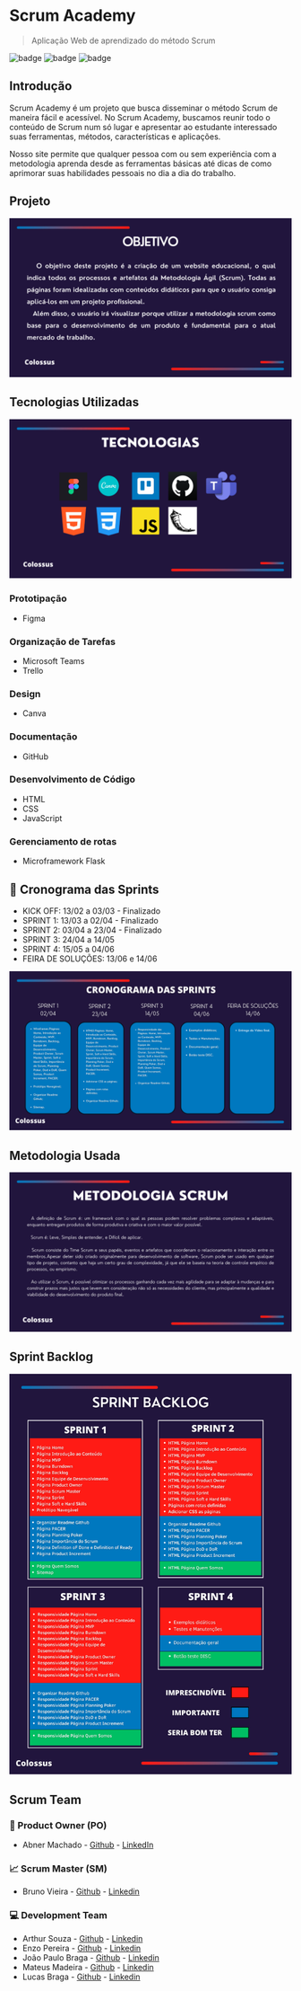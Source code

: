 # Scrum Academy
> Aplicação Web de aprendizado do método Scrum

![badge](https://img.shields.io/github/license/ColossusAPI/ScrumAcademy)
![badge](https://img.shields.io/github/last-commit/ColossusAPI/ScrumAcademy)
![badge](https://img.shields.io/badge/status-em%20desenvolvimento-green)

## Introdução
Scrum Academy é um projeto que busca disseminar o método Scrum de maneira fácil e acessível. No Scrum Academy, buscamos reunir todo o conteúdo de Scrum num só lugar e apresentar ao estudante interessado suas ferramentas, métodos, características e aplicações.

Nosso site permite que qualquer pessoa com ou sem experiência com a metodologia aprenda desde as ferramentas básicas até dicas de como aprimorar suas habilidades pessoais no dia a dia do trabalho.

## Projeto
<img src="/API imagens/objetivo.png">

## Tecnologias Utilizadas

<img src="/API imagens/tecnologias2.png">

### Prototipação
* Figma
### Organização de Tarefas
* Microsoft Teams
* Trello
### Design 
* Canva
### Documentação
* GitHub
### Desenvolvimento de Código
* HTML
* CSS
* JavaScript
### Gerenciamento de rotas
* Microframework Flask

## 📅 Cronograma das Sprints
- KICK OFF: 13/02 a 03/03 - Finalizado
- SPRINT 1: 13/03 a 02/04 - Finalizado
- SPRINT 2: 03/04 a 23/04 - Finalizado
- SPRINT 3: 24/04 a 14/05 
- SPRINT 4: 15/05 a 04/06
- FEIRA DE SOLUÇÕES: 13/06 e 14/06

<img src="/API imagens/cronograma.png">

## Metodologia Usada
<img src="/API imagens/metodologia.png">

## Sprint Backlog
<img src="/API imagens/productbacklog.png">

## Scrum Team
### 🎁 Product Owner (PO)
* Abner Machado - [Github](https://github.com/abner-machado) - [LinkedIn](https://www.linkedin.com/in/abner-douglas-a70a9b199/)
### 📈 Scrum Master (SM)
* Bruno Vieira - [Github](https://github.com/BrunoVieira30) - [Linkedin](https://www.linkedin.com/in/bruno-vieira-b999a2224/)
### 💻 Development Team
* Arthur Souza - [Github](https://github.com/Meowo2) - [Linkedin](https://www.linkedin.com/in/arthur-sousa-3287391b1)
* Enzo Pereira - [Github](https://github.com/Enzopereira01) - [Linkedin](https://www.linkedin.com/in/enzo-pereira-13331b272/)
* João Paulo Braga - [Github](https://github.com/jpbragac) - [Linkedin](http://www.linkedin.com/in/jo%C3%A3o-paulo-correia-206a38270)
* Mateus Madeira - [Github](https://github.com/mafemad) - [Linkedin](https://www.linkedin.com/in/mateus-ferreira-madeira-b66a27270)
* Lucas Braga - [Github](https://github.com/lucasteixeirabraga) - [Linkedin](https://www.linkedin.com/in/lucas-braga-teixeira-64b37b216)
